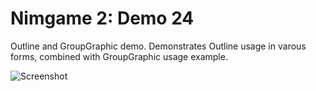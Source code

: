 Nimgame 2: Demo 24
==================

Outline and GroupGraphic demo. Demonstrates Outline usage in varous forms,
combined with GroupGraphic usage example.

![Screenshot](demo24.png)

